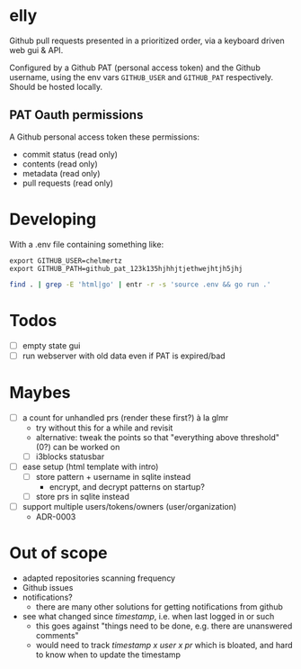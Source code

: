 # elly

Github pull requests presented in a prioritized order, via a keyboard driven web
gui & API.

Configured by a Github PAT (personal access token) and the Github username,
using the env vars `GITHUB_USER` and `GITHUB_PAT` respectively. Should be hosted
locally.

## PAT Oauth permissions

A Github personal access token these permissions:

- commit status (read only)
- contents (read only)
- metadata (read only)
- pull requests (read only)

# Developing

With a .env file containing something like:

```
export GITHUB_USER=chelmertz
export GITHUB_PATH=github_pat_123k135hjhhjtjethwejhtjh5jhj
```

```sh
find . | grep -E 'html|go' | entr -r -s 'source .env && go run .'
```

# Todos

- [ ] empty state gui
- [ ] run webserver with old data even if PAT is expired/bad

# Maybes
- [ ] a count for unhandled prs (render these first?) à la glmr
  - try without this for a while and revisit
  - alternative: tweak the points so that "everything above threshold" (0?) can
    be worked on
  - [ ] i3blocks statusbar
- [ ] ease setup (html template with intro)
  - [ ] store pattern + username in sqlite instead
    - encrypt, and decrypt patterns on startup?
  - [ ] store prs in sqlite instead
- [ ] support multiple users/tokens/owners (user/organization)
  - ADR-0003

# Out of scope

- adapted repositories scanning frequency
- Github issues
- notifications?
  - there are many other solutions for getting notifications from github
- see what changed since _timestamp_, i.e. when last logged in or such
  - this goes against "things need to be done, e.g. there are unanswered comments"
  - would need to track _timestamp x user x pr_ which is bloated, and hard to know when to update the timestamp

